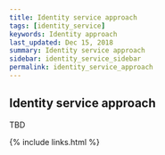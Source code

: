 ```yaml
---
title: Identity service approach
tags: [identity_service]
keywords: Identity approach
last_updated: Dec 15, 2018
summary: Identity service approach
sidebar: identity_service_sidebar
permalink: identity_service_approach
---
```

## Identity service approach
TBD

{% include links.html %}